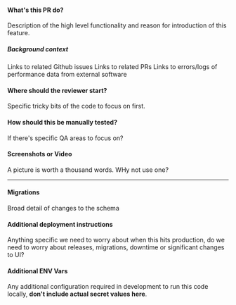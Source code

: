 #### What's this PR do?

Description of the high level functionality and reason for introduction of this feature.


##### Background context

Links to related Github issues
Links to related PRs
Links to errors/logs of performance data from external software


#### Where should the reviewer start?

Specific tricky bits of the code to focus on first.


#### How should this be manually tested?

If there's specific QA areas to focus on?


#### Screenshots or Video

A picture is worth a thousand words. WHy not use one?


---

#### Migrations

Broad detail of changes to the schema


#### Additional deployment instructions

Anything specific we need to worry about when this hits production, do we need to worry about releases, migrations, downtime or significant changes to UI?


#### Additional ENV Vars

Any additional configuration required in development to run this code locally, **don't include actual secret values here**.